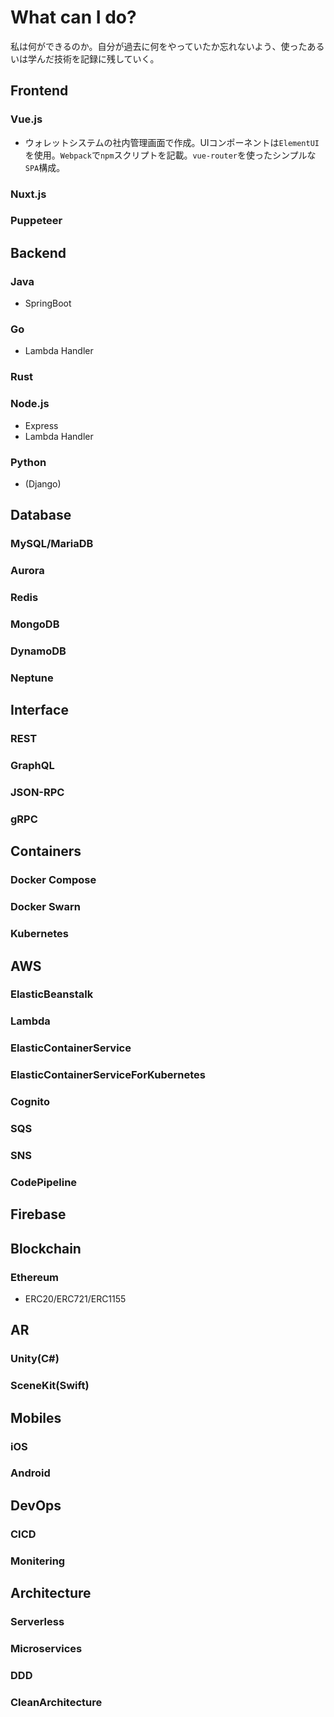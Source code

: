 # What can I do?
私は何ができるのか。自分が過去に何をやっていたか忘れないよう、使ったあるいは学んだ技術を記録に残していく。

## Frontend

### Vue.js
- ウォレットシステムの社内管理画面で作成。UIコンポーネントは`ElementUI`を使用。`Webpack`で`npm`スクリプトを記載。`vue-router`を使ったシンプルな`SPA`構成。

### Nuxt.js

### Puppeteer

## Backend

### Java
- SpringBoot

### Go
- Lambda Handler

### Rust

### Node.js
- Express
- Lambda Handler

### Python
- (Django)

## Database
### MySQL/MariaDB
### Aurora
### Redis
### MongoDB
### DynamoDB
### Neptune

## Interface
### REST
### GraphQL
### JSON-RPC
### gRPC

## Containers
### Docker Compose
### Docker Swarn

### Kubernetes

## AWS
### ElasticBeanstalk
### Lambda
### ElasticContainerService
### ElasticContainerServiceForKubernetes
### Cognito
### SQS
### SNS
### CodePipeline

## Firebase

## Blockchain

### Ethereum
- ERC20/ERC721/ERC1155

## AR
### Unity(C#)
### SceneKit(Swift)

## Mobiles
### iOS
### Android

## DevOps
### CICD
### Monitering

## Architecture
### Serverless
### Microservices
### DDD
### CleanArchitecture
